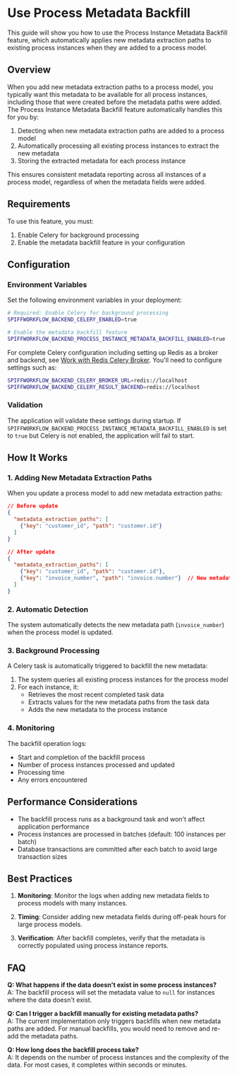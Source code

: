 # Use Process Metadata Backfill

This guide will show you how to use the Process Instance Metadata Backfill feature, which automatically applies new metadata extraction paths to existing process instances when they are added to a process model.

## Overview

When you add new metadata extraction paths to a process model, you typically want this metadata to be available for all process instances, including those that were created before the metadata paths were added. The Process Instance Metadata Backfill feature automatically handles this for you by:

1. Detecting when new metadata extraction paths are added to a process model
2. Automatically processing all existing process instances to extract the new metadata
3. Storing the extracted metadata for each process instance

This ensures consistent metadata reporting across all instances of a process model, regardless of when the metadata fields were added.

## Requirements

To use this feature, you must:

1. Enable Celery for background processing
2. Enable the metadata backfill feature in your configuration

## Configuration

### Environment Variables

Set the following environment variables in your deployment:

```bash
# Required: Enable Celery for background processing
SPIFFWORKFLOW_BACKEND_CELERY_ENABLED=true

# Enable the metadata backfill feature
SPIFFWORKFLOW_BACKEND_PROCESS_INSTANCE_METADATA_BACKFILL_ENABLED=true
```

For complete Celery configuration including setting up Redis as a broker and backend, see [Work with Redis Celery Broker](deployment/work_with_redis_celery_broker.md). You'll need to configure settings such as:

```bash
SPIFFWORKFLOW_BACKEND_CELERY_BROKER_URL=redis://localhost
SPIFFWORKFLOW_BACKEND_CELERY_RESULT_BACKEND=redis://localhost
```

### Validation

The application will validate these settings during startup. If `SPIFFWORKFLOW_BACKEND_PROCESS_INSTANCE_METADATA_BACKFILL_ENABLED` is set to `true` but Celery is not enabled, the application will fail to start.

## How It Works

### 1. Adding New Metadata Extraction Paths

When you update a process model to add new metadata extraction paths:

```json
// Before update
{
  "metadata_extraction_paths": [
    {"key": "customer_id", "path": "customer.id"}
  ]
}

// After update
{
  "metadata_extraction_paths": [
    {"key": "customer_id", "path": "customer.id"},
    {"key": "invoice_number", "path": "invoice.number"}  // New metadata path
  ]
}
```

### 2. Automatic Detection

The system automatically detects the new metadata path (`invoice_number`) when the process model is updated.

### 3. Background Processing

A Celery task is automatically triggered to backfill the new metadata:

1. The system queries all existing process instances for the process model
2. For each instance, it:
   - Retrieves the most recent completed task data
   - Extracts values for the new metadata paths from the task data
   - Adds the new metadata to the process instance

### 4. Monitoring

The backfill operation logs:
- Start and completion of the backfill process
- Number of process instances processed and updated
- Processing time
- Any errors encountered

## Performance Considerations

- The backfill process runs as a background task and won't affect application performance
- Process instances are processed in batches (default: 100 instances per batch)
- Database transactions are committed after each batch to avoid large transaction sizes

## Best Practices

1. **Monitoring**: Monitor the logs when adding new metadata fields to process models with many instances.

2. **Timing**: Consider adding new metadata fields during off-peak hours for large process models.

3. **Verification**: After backfill completes, verify that the metadata is correctly populated using process instance reports.


## FAQ

**Q: What happens if the data doesn't exist in some process instances?**  
A: The backfill process will set the metadata value to `null` for instances where the data doesn't exist.

**Q: Can I trigger a backfill manually for existing metadata paths?**  
A: The current implementation only triggers backfills when new metadata paths are added. For manual backfills, you would need to remove and re-add the metadata paths.

**Q: How long does the backfill process take?**  
A: It depends on the number of process instances and the complexity of the data. For most cases, it completes within seconds or minutes.